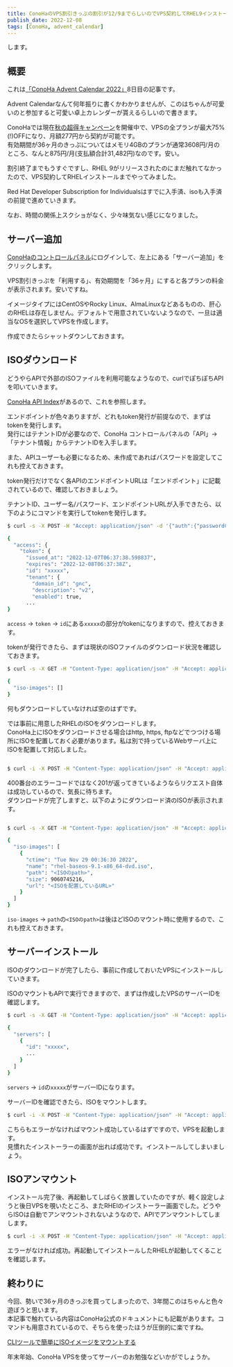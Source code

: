 ```yaml
---
title: ConoHaのVPS割引きっぷの割引が12/9までらしいのでVPS契約してRHEL9インストールする
publish_date: 2022-12-08
tags: [ConoHa, advent_calendar]
---
```


します。

## 概要

これは[「ConoHa Advent Calendar 2022」](https://qiita.com/advent-calendar/2022/conoha)8日目の記事です。

Advent Calendarなんて何年振りに書くかわかりませんが、このはちゃんが可愛いのと参加すると可愛い卓上カレンダーが貰えるらしいので書きます。

ConoHaでは現在[秋の超得キャンペーン](https://www.conoha.jp/campaign/chotoku2022/?btn_id=top--campaign_campaign-chotoku2022)を開催中で、VPSの全プランが最大75%(!)OFFになり、月額277円から契約が可能です。  
有効期間が36ヶ月のきっぷについてはメモリ4GBのプランが通常3608円/月のところ、なんと875円/月(支払額合計31,482円)なのです。安い。

割引終了までもうすぐですし、RHEL 9がリリースされたのにまだ触れてなかったので、VPS契約してRHELインストールまでやってみました。

Red Hat Developer Subscription for Individualsはすでに入手済、isoも入手済の前提で進めていきます。

なお、時間の関係上スクショがなく、少々味気ない感じになりました。

## サーバー追加

[ConoHaのコントロールパネル](https://manage.conoha.jp)にログインして、左上にある「サーバー追加」をクリックします。

VPS割引きっぷを「利用する」、有効期間を「36ヶ月」にすると各プランの料金が表示されます。安いですね。

イメージタイプにはCentOSやRocky Linux、AlmaLinuxなどあるものの、肝心のRHELは存在しません。デフォルトで用意されていないようなので、一旦は適当なOSを選択してVPSを作成します。

作成できたらシャットダウンしておきます。


## ISOダウンロード

どうやらAPIで外部のISOファイルを利用可能なようなので、curlでぽちぽちAPIを叩いていきます。

[ConoHa API Index](https://www.conoha.jp/docs/)があるので、これを参照します。

エンドポイントが色々ありますが、どれもtoken発行が前提なので、まずはtokenを発行します。  
発行にはテナントIDが必要なので、ConoHa コントロールパネルの「API」->「テナント情報」からテナントIDを入手します。

また、APIユーザーも必要になるため、未作成であればパスワードを設定してこれも控えておきます。

token発行だけでなく各APIのエンドポイントURLは「エンドポイント」に記載されているので、確認しておきましょう。

テナントID、ユーザー名/パスワード、エンドポイントURLが入手できたら、以下のようにコマンドを実行してtokenを発行します。

```sh
$ curl -s -X POST -H "Accept: application/json" -d '{"auth":{"passwordCredentials":{"username":"<ユーザー名>","password":"<パスワード>"},"tenantId":"<テナントID>"}}' <Identity ServiceのURL>/tokens | jq

{
  "access": {
    "token": {
      "issued_at": "2022-12-07T06:37:38.598837",
      "expires": "2022-12-08T06:37:38Z",
      "id": "xxxxx",
      "tenant": {
        "domain_id": "gnc",
        "description": "v2",
        "enabled": true,
      ...
}
```

`access` -> `token` -> `id`にある`xxxxx`の部分がtokenになりますので、控えておきます。

tokenが発行できたら、まずは現状のISOファイルのダウンロード状況を確認しておきます。

```sh
$ curl -s -X GET -H "Content-Type: application/json" -H "Accept: application/json" -H "X-Auth-Token: <token>" <Compute ServiceのURL>/iso-images | jq

{
  "iso-images": []
}
```

何もダウンロードしていなければ空のはずです。

では事前に用意したRHELのISOをダウンロードします。  
ConoHa上にISOをダウンロードさせる場合はhttp, https, ftpなどでつつける場所にISOを配置しておく必要があります。私は別で持っているWebサーバ上にISOを配置して対応しました。

```sh

$ curl -i -X POST -H "Content-Type: application/json" -H "Accept: application/json" -H "X-Auth-Token: <token>" -d '{"iso-image":{"url":"<ISOを配置しているURL>"}}' <Compute ServiceのURL>/iso-images
```

400番台のエラーコードではなく201が返ってきているようならリクエスト自体は成功しているので、気長に待ちます。  
ダウンロードが完了しますと、以下のようにダウンロード済のISOが表示されます。

```sh

$ curl -s -X GET -H "Content-Type: application/json" -H "Accept: application/json" -H "X-Auth-Token: <token>" <Compute ServiceのURL>/iso-images | jq

{
  "iso-images": [
    {
      "ctime": "Tue Nov 29 00:36:30 2022",
      "name": "rhel-baseos-9.1-x86_64-dvd.iso",
      "path": "<ISOのpath>",
      "size": 9060745216,
      "url": "<ISOを配置しているURL>"
    }
  ]
}
```

`iso-images` -> `path`の`<ISOのpath>`は後ほどISOのマウント時に使用するので、これも控えておきます。


## サーバーインストール

ISOのダウンロードが完了したら、事前に作成しておいたVPSにインストールしていきます。

ISOのマウントもAPIで実行できますので、まずは作成したVPSのサーバーIDを確認します。

```sh
$ curl -s -X GET -H "Content-Type: application/json" -H "Accept: application/json" -H "X-Auth-Token: <token>" <Compute ServiceのURL>/servers | jq

{
  "servers": [
    {
      "id": "xxxxx",
      ...
    }
  ]
}

```

`servers` -> `id`の`xxxxx`がサーバーIDになります。

サーバーIDを確認できたら、ISOをマウントします。

```sh
$ curl -i -X POST -H "Content-Type: application/json" -H "Accept: application/json" -H "X-Auth-Token: <token>" -d '{"mountImage": "<ISOのpath>"}' <Compute ServiceのURL>/servers/<サーバーID>/action
```

こちらもエラーがなければマウント成功しているはずですので、VPSを起動します。  
見慣れたインストーラーの画面が出れば成功です。インストールしてしまいましょう。


## ISOアンマウント

インストール完了後、再起動してしばらく放置していたのですが、軽く設定しようと後日VPSを覗いたところ、またRHElのインストーラー画面でした。どうやらISOは自動でアンマウントされないようなので、APIでアンマウントしてしまします。

```sh
$ curl -i -X POST -H "Content-Type: application/json" -H "Accept: application/json" -H "X-Auth-Token: <token>" -d '{"unmountImage": ""}' <Compute ServiceのURL>/servers/<サーバーID>/action
```

エラーがなければ成功。再起動してインストールしたRHELが起動してくることを確認します。


## 終わりに
今回、勢いで36ヶ月のきっぷを買ってしまったので、3年間このはちゃんと色々遊ぼうと思います。  
本記事で触れている内容はConoHa公式のドキュメントにも記載があります。コマンドも用意されているので、そちらを使ったほうが圧倒的に楽ですね。

[CLIツールで簡単にISOイメージをマウントする](https://support.conoha.jp/v/clitools/?btn_id=search)

年末年始、ConoHa VPSを使ってサーバーのお勉強などいかがでしょうか。
